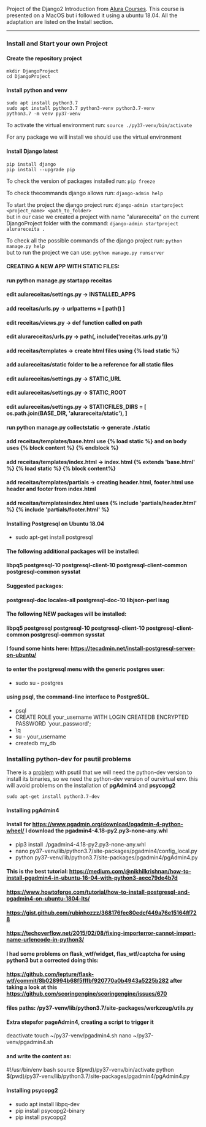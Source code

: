 Project of the Django2 Introduction from [Alura Courses](https://www.alura.com.br/).
This course is presented on a MacOS but i followed it using a ubuntu 18.04. All the adaptation are listed on the Install section.

---
### Install and Start your own Project

#### Create the repository project
```
mkdir DjangoProject
cd DjangoProject
```

#### Install python and venv
```
sudo apt install python3.7 
sudo apt install python3.7 python3-venv python3.7-venv
python3.7 -m venv py37-venv
```
To activate the virtual environment run: `source ./py37-venv/bin/activate`

For any package we will install we should use the virtual environment

#### Install Django latest
```
pip install django
pip install --upgrade pip
```
To check the version of packages installed run:  `pip freeze`

To check thecommands django allows run: `django-admin help`

To start the project the django project run: `django-admin startproject <project_name> <path_to_folder>` \
but in our case we created a project with name "alurareceita" on the current DjangoProject folder with the command: `django-admin startproject alurareceita . `

To check all the possible commands of the django project run: `python manage.py help` \
but to run the project we can use: `python manage.py runserver`


#### CREATING A NEW APP WITH STATIC FILES: 
#### run python manage.py startapp receitas
#### edit aulareceitas/settings.py -> INSTALLED_APPS
#### add receitas/urls.py -> urlpatterns = [ path() ]
#### edit receitas/views.py -> def function called on path
#### edit alurareceitas/urls.py -> path(, include('receitas.urls.py'))
#### add receitas/templates -> create html files using {% load static %}
#### add aulareceitas/static folder to be a reference for all static files
#### edit aulareceitas/settings.py -> STATIC_URL
#### edit aulareceitas/settings.py -> STATIC_ROOT
#### edit aulareceitas/settings.py -> STATICFILES_DIRS = [ os.path.join(BASE_DIR, 'alurareceita/static'), ]
#### run python manage.py collectstatic -> generate ./static

#### add receitas/templates/base.html use {% load static %} and on body uses {% block content %} {% endblock %}
#### add receitas/templates/index.html -> index.html {% extends 'base.html' %} {% load static %} {% block content%}
#### add receitas/templates/partials -> creating header.html, footer.html use header and footer from index.html
#### add receitas/templatesindex.html uses {% include 'partials/header.html' %} {% include 'partials/footer.html' %}


#### Installing Postgresql on Ubuntu 18.04

* sudo apt-get install postgresql
#### The following additional packages will be installed:
####  libpq5 postgresql-10 postgresql-client-10 postgresql-client-common postgresql-common sysstat
#### Suggested packages:
####  postgresql-doc locales-all postgresql-doc-10 libjson-perl isag
#### The following NEW packages will be installed:
####  libpq5 postgresql postgresql-10 postgresql-client-10 postgresql-client-common postgresql-common sysstat
#### I found some hints here: https://tecadmin.net/install-postgresql-server-on-ubuntu/
#### to enter the postgresql menu with the generic postgres user:
* sudo su - postgres
#### using psql, the command-line interface to PostgreSQL.
* psql
* CREATE ROLE your_username WITH LOGIN CREATEDB ENCRYPTED PASSWORD 'your_password';
* \q
* su - your_username
* createdb my_db


### Installing python-dev for psutil problems
There is a [problem](https://github.com/giampaolo/psutil/issues/1143) with psutil that we will need the python-dev version to install its binaries, so we need the python-dev version of ourvirtual env. this will avoid problems on the installation of **pgAdmin4** and **psycopg2**

```
sudo apt-get install python3.7-dev
```


#### Installing pgAdmin4
#### Install for https://www.pgadmin.org/download/pgadmin-4-python-wheel/ I download the pgadmin4-4.18-py2.py3-none-any.whl
* pip3 install ./pgadmin4-4.18-py2.py3-none-any.whl 
* nano py37-venv/lib/python3.7/site-packages/pgadmin4/config_local.py
* python py37-venv/lib/python3.7/site-packages/pgadmin4/pgAdmin4.py 
#### This is the best tutorial: https://medium.com/@nikhilkrishnan/how-to-install-pgadmin4-in-ubuntu-16-04-with-python3-aecc79de4b7d
#### https://www.howtoforge.com/tutorial/how-to-install-postgresql-and-pgadmin4-on-ubuntu-1804-lts/
#### https://gist.github.com/rubinhozzz/368176fec80edcf449a76e15164ff728
#### https://techoverflow.net/2015/02/08/fixing-importerror-cannot-import-name-urlencode-in-python3/
#### I had some problems on flask_wtf/widget, flas_wtf/captcha for using python3 but a corrected doing this: 
#### https://github.com/lepture/flask-wtf/commit/8b028994b68f5fffbf920770a0b4943a5225b282 after taking a look at this https://github.com/scoringengine/scoringengine/issues/670
#### files paths: /py37-venv/lib/python3.7/site-packages/werkzeug/utils.py


#### Extra stepsfor pageAdmin4, creating a script to trigger it
deactivate
touch ~/py37-venv/pgadmin4.sh
nano ~/py37-venv/pgadmin4.sh
#### and write the content as:
#!/usr/bin/env bash
source $(pwd)/py37-venv/bin/activate
python $(pwd)/py37-venv/lib/python3.7/site-packages/pgadmin4/pgAdmin4.py

#### Installing psycopg2
* sudo apt install libpq-dev
* pip install psycopg2-binary
* pip install psycopg2